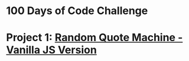 # 100 Days of Code Challenge

# Project 1: [Random Quote Machine - Vanilla JS Version](https://github.com/SonyaMoisset/RQM-Vanilla_JS)
